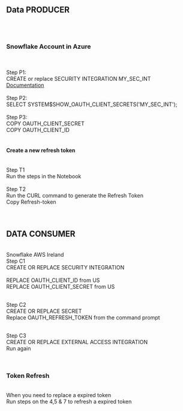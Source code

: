 <H2>Data PRODUCER </H2><br>
<br>
<H3>Snowflake Account in Azure </H3><br>
<br>
Step P1:<br>
CREATE or replace SECURITY INTEGRATION MY_SEC_INT<br>
<a href="url">Documentation</a><br>
<br>
Step P2:<br>
SELECT SYSTEM$SHOW_OAUTH_CLIENT_SECRETS('MY_SEC_INT');<br>
<br>
Step P3:<br>
COPY OAUTH_CLIENT_SECRET<br> 
COPY OAUTH_CLIENT_ID<br>
<br>
<H4>Create a new refresh token</H4><br>
Step T1 <br>
Run the steps in the Notebook<br>
<br>
Step T2<br> 
Run the CURL command to generate the Refresh Token<br>
Copy Refresh-token<br>
<br>
<br><H2>DATA CONSUMER</H2>
<br>Snowflake AWS Ireland
<br>Step C1
<br>CREATE OR REPLACE SECURITY INTEGRATION 
<br>
<br>REPLACE OAUTH_CLIENT_ID from US
<br>REPLACE OAUTH_CLIENT_SECRET from US

<br>Step  C2
<br>CREATE OR REPLACE SECRET
<br>Replace OAUTH_REFRESH_TOKEN from the command prompt

<br>Step C3
<br>CREATE OR REPLACE EXTERNAL ACCESS INTEGRATION
<br>Run again

<br><H3>Token Refresh</H3>
<br>When you need to replace a expired token
<br>Run steps on the 4,5 & 7 to refresh a expired token
